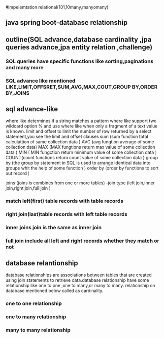 #impelemtation relational(101,10many,manyomany)

## java spring boot-database relationship
## outline(SQL advance,database cardinality ,jpa queries advance,jpa entity relation ,challenge)
### SQL queries have specific functions like sorting,paginations and many more
### SQL advance like mentioned LIKE,LIMIT,OFFSRET,SUM,AVG,MAX,COUT,GROUP BY,ORDER BY,JOINS

## sql advance-like 
where like determines if a string matches a pattern 
where like support two wildcard option % and use where like when only a fragment of a text value is known.
limit and offset to limit the number of row returned by a select statement,you see the limit and offset clauses
sum (sum function total calculattion of same collection data )
AVG (avg fungtion average of some collection data)
MAX (MAX fungtions return max value of some collection data )
MIN ( MIN fungction return minimum value of some collection data )
COUNT(count functions return count value of some collection data )
group by (the group by statement in SQL is used to arrange identical data into groups whit the help of some function )
order by (order by functions to sort out record )

joins (joins is combines from one or more tables)
-join type (left join,inner join,right join,full join )
### match left(first) table records with table records
### right join(last)table records with left table records 
### inner joins join is the same as inner join 
### full join include all left and right records whether they match or not

## database relantionship
database relationships are associations between tables that are created using join statements to retrieve data.database relationship have some relationship like one to one ,one to many,or many to many.
relationship on database  mentioned below called as cardinality.
### one to one relationship 
### one to many relationship
### many to many relationship
